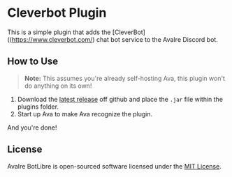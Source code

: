 Cleverbot Plugin
================

This is a simple plugin that adds the [CleverBot]((https://www.cleverbot.com/) chat bot service to the AvaIre Discord bot.

## How to Use

> **Note:** This assumes you're already self-hosting Ava, this plugin won't do anything on its own!

1. Download the [latest release](https://github.com/a2937/cleverbot-plugin/releases) off github and place the `.jar` file within the plugins folder.
2. Start up Ava to make Ava recognize the plugin.

And you're done!

## License

AvaIre BotLibre is open-sourced software licensed under the [MIT License](https://opensource.org/licenses/MIT).
